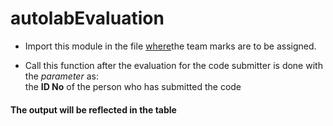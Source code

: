 # autolabEvaluation
* Import this module in the file [where](https://github.com/AutolabJS/AutolabJS/blob/master/load_balancer/load_balancer.js)the team marks are to be assigned.  

* Call this function after the evaluation for the code submitter is done with the _parameter_ as:  
  the **ID No** of the person who has submitted the code 

#### The output will be reflected in the table